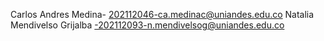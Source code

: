 Carlos Andres Medina- 202112046-ca.medinac@uniandes.edu.co
Natalia Mendivelso Grijalba -202112093-n.mendivelsog@uniandes.edu.co